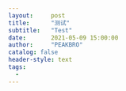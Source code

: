 ```yaml
---
layout:     post
title:      "测试"
subtitle:   "Test"
date:       2021-05-09 15:00:00
author:     "PEAKBRO"
catalog: false
header-style: text
tags:
  - 
---
```

